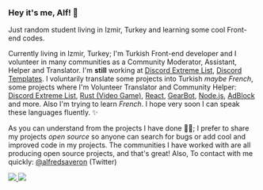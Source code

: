 ### Hey it's me, Alf! 👋
Just random student living in Izmir, Turkey and learning some cool Front-end codes.

Currently living in Izmir, Turkey; I'm Turkish Front-end developer and I volunteer in many communities as a Community Moderator, Assistant, Helper and Translator. I'm **still** working at [Discord Extreme List](https://discordextremelist.xyz), [Discord Templates](https://temp.gg). I voluntarily translate some projects into Turkish *maybe French*, some projects where I'm Volunteer Translator and Community Helper: [Discord Extreme List](https://discordextremelist.xyz), [Rust (Video Game)](https://rust.facepunch.com/), [React](https://facebook.github.io/react/), [GearBot](https://gearbot.rocks/), [Node.js](https://nodejs.org/), [AdBlock](https://getadblock.com/) and more. Also I'm trying to learn *French*. I hope very soon I can speak these languages fluently. ✨

As you can understand from the projects I have done 👨‍💻; I prefer to share my projects *open source* so anyone can search for bugs or add cool and improved code in my projects. The communities I have worked with are all producing open source projects, and that's great! Also, To contact with me quickly: [@alfredsaveron](https://twitter.com/alfredsaveron) (Twitter)

<a href="https://github.com/alfredsaveron">
  <img src="https://github-readme-stats.vercel.app/api?username=alfredsaveron&count_private=true&hide_border=true&show_icons=true&include_all_commits=true&bg_color=0d1117&title_color=a2bfec&text_color=FFFFFF&icon_color=9fbceb">
<img src="https://github-readme-stats.vercel.app/api/top-langs/?username=alfredsaveron&layout=compact&theme=nord&hide_border=true&bg_color=0d1117&border_radius=6&title_color=a2bfec&count_private=true">
</a>
